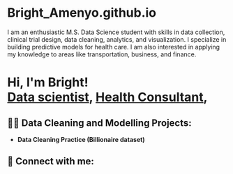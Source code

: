 # Bright_Amenyo.github.io
I am an enthusiastic  M.S. Data Science student with skills in data collection, clinical trial design, data cleaning, analytics, and visualization. I specialize in building predictive models for health care. I am also interested in applying my knowledge to areas like transportation, business, and finance.
 
<h1>Hi, I'm Bright! <br/><a href="https://github.com/BrightAmenyo/Bright_Amenyo.github.io">Data scientist</a>, <a href="www.linkedin.com/in/bright-amenyo-597a84244">Health Consultant</a>, 

<h2>👨‍💻 Data Cleaning and Modelling Projects:</h2>

- <b>Data Cleaning Practice (Billionaire dataset)</b>


<h2> 🤳 Connect with me:</h2>

[linkedin]: www.linkedin.com/in/bright-amenyo-597a84244

<!--
**brightamenyo/Bright** is a ✨ _special_ ✨ repository because its `README.md` (this file) appears on your GitHub profile.

